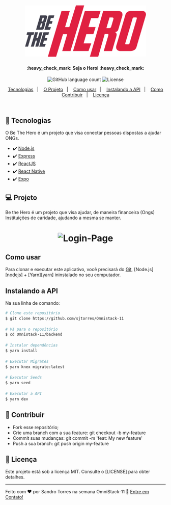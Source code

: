 <h1 align="center">
    <img alt="BeTheHero" title="#BeTheHero" src="https://github.com/sjtorres/Omnistack-11/blob/master/frontend/src/assets/logo.svg" width="380px" />
</h1>

<h4 align="center"> 
	:heavy_check_mark: Seja o Heroi :heavy_check_mark:
</h4>
<p align="center">
  <img alt="GitHub language count" src="https://img.shields.io/badge/made by-Sandro Torres-red">

   <img alt="License" src="https://img.shields.io/badge/license-MIT-red">
</p>
<p align="center">
  <a href="#tecnologias">Tecnologias</a>&nbsp;&nbsp;&nbsp;|&nbsp;&nbsp;&nbsp;
  <a href="#projeto">O Projeto</a>&nbsp;&nbsp;&nbsp;|&nbsp;&nbsp;&nbsp;
  <a href="#como-usar">Como usar</a>&nbsp;&nbsp;&nbsp;|&nbsp;&nbsp;&nbsp;
  <a href="#instalando-a-api">Instalando a API</a>&nbsp;&nbsp;&nbsp;|&nbsp;&nbsp;&nbsp;
  <a href="#contribuir">Como Contribuir</a>&nbsp;&nbsp;&nbsp;|&nbsp;&nbsp;&nbsp;
  <a href="#licença">Licença</a>
</p>

<br>

## 🚀 Tecnologias

O Be The Hero é um projeto que visa conectar pessoas dispostas a ajudar ONGs.

- :heavy_check_mark: [Node.js](https://nodejs.org/en/) 
- :heavy_check_mark: [Express](http://expressjs.com/) 
- :heavy_check_mark: [ReactJS](https://reactjs.org) 
- :heavy_check_mark: [React Native](https://facebook.github.io/react-native/) 
- :heavy_check_mark: [Expo](https://expo.io/) 

## 💻 Projeto

Be the Hero é um projeto que visa ajudar, de maneira financeira (Ongs) Instituições de caridade, ajudando a mesma se manter.

<h1 align="center">
    <img alt="Login-Page" title="Login-Page" src="https://github.com/sjtorres/Omnistack-11/blob/master/img/Mockup-Dispositivo-02.png" width="500px" />
</h1>

## Como usar

Para clonar e executar este aplicativo, você precisará do [Git](https://git-scm.com), [Node.js][nodejs] + [Yarn][yarn] ininstalado no seu computador.

## Instalando a API

Na sua linha de comando:
```bash
# Clone este repositório
$ git clone https://github.com/sjtorres/Omnistack-11

# Vá para o repositório 
$ cd Omnistack-11/backend

# Instalar dependências
$ yarn install

# Executar Migrates
$ yarn knex migrate:latest 

# Executar Seeds
$ yarn seed

# Executar a API
$ yarn dev
```

## 🤔 Contribuir

- Fork esse repositório;
- Crie uma branch com a sua feature: git checkout -b my-feature
- Commit suas mudanças: git commit -m 'feat: My new feature'
- Push a sua branch: git push origin my-feature

## :memo: Licença

Este projeto está sob a licença MIT. Consulte o [LICENSE] para obter detalhes.

---

Feito com ♥ por Sandro Torres na semana OmniStack-11 :wave: [Entre em Contato!](https://www.sandrotorres.com.br)

